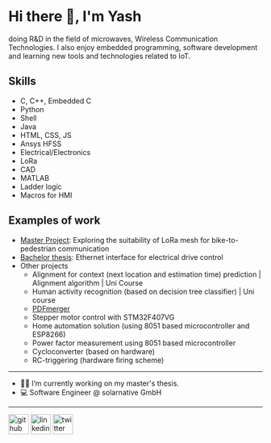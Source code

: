 # Hi there 👋, I'm Yash
doing R&D in the field of microwaves, Wireless Communication Technologies. I also enjoy embedded programming, software development and learning new tools and technologies related to IoT.

## Skills
* C, C++, Embedded C
* Python
* Shell
* Java
* HTML, CSS, JS
* Ansys HFSS
* Electrical/Electronics
* LoRa
* CAD
* MATLAB
* Ladder logic
* Macros for HMI

## Examples of work 
- [Master Project](https://github.com/yashfafola/Meshtastic-device-1.2.65.0adc5ce): Exploring the suitability of LoRa mesh for bike-to-pedestrian communication
- [Bachelor thesis](https://github.com/yashfafola/BachelorThesis): Ethernet interface for electrical drive control
- Other projects
  - Alignment for context (next location and estimation time) prediction | Alignment algorithm | Uni Course 
  - Human activity recognition (based on decision tree classifier) | Uni course
  - [PDFmerger](https://github.com/yashfafola/pdfmerger)
  - Stepper motor control with STM32F407VG
  - Home automation solution (using 8051 based microcontroller and ESP8266)
  - Power factor measurement using 8051 based microcontroller
  - Cycloconverter (based on hardware)
  - RC-triggering (hardware firing scheme)
  
---

- 👨‍🎓 I’m currently working on my master's thesis.
- 💻 Software Engineer @ solarnative GmbH

---

[<img src='https://cdn.jsdelivr.net/npm/simple-icons@8.3.0/icons/github.svg' alt='github' height='40'>](https://github.com/yashfafola)  [<img src='https://cdn.jsdelivr.net/npm/simple-icons@8.3.0/icons/linkedin.svg' alt='linkedin' height='40'>](https://www.linkedin.com/in/yashfafolawala/)  [<img src='https://cdn.jsdelivr.net/npm/simple-icons@8.3.0/icons/twitter.svg' alt='twitter' height='40'>](https://twitter.com/@YashFafola)  


<!--
**yashfafola/yashfafola** is a ✨ _special_ ✨ repository because its `README.md` (this file) appears on your GitHub profile.

Here are some ideas to get you started:


- 👯 I’m looking to collaborate on ...
- 🤔 I’m looking for help with ...
- 💬 Ask me about ...
- 📫 How to reach me: ...
- 😄 Pronouns: ...
- ⚡ Fun fact: ...
-->
